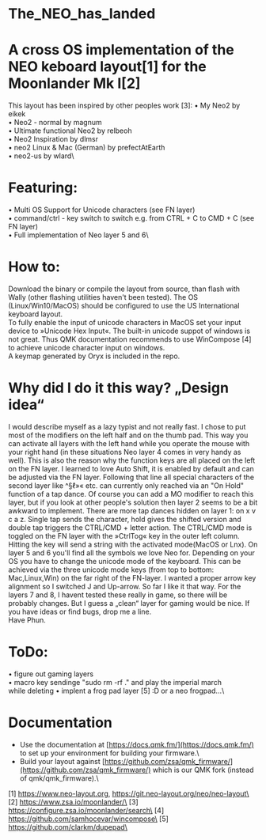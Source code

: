 # The_NEO_has_landed
# A cross OS implementation of the NEO keboard layout[1] for the Moonlander Mk I[2]

This layout has been inspired by other peoples work [3]:
• My Neo2 by eikek \
• Neo2 - normal by magnum\
• Ultimate functional Neo2 by relbeoh\
• Neo2 Inspiration by dlmsr\
• neo2 Linux & Mac (German) by prefectAtEarth\
• neo2-us by wlard\

# Featuring:
• Multi OS Support for Unicode characters (see FN layer)\
• command/ctrl - key switch to switch e.g. from CTRL + C to CMD + C (see FN layer)\
• Full implementation of  Neo layer 5 and 6\

# How to:
Download the binary or compile the layout from source, than flash with Wally (other flashing utilities haven't been tested).
The OS (Linux/Win10/MacOS) should be configured to use the US International keyboard layout.\
To fully enable the input of unicode characters in MacOS set your input device to »Unicode Hex Input«. The built-in unicode suppot of windows is not great. Thus QMK documentation recommends to use WinCompose [4] to achieve unicode character input on windows.\
A keymap generated by Oryx is included in the repo.

# Why did I do it this way? „Design idea“
I would describe myself as a lazy typist and not really fast.
I chose to put most of the modifiers on the left half and on the thumb pad. This way you can activate all layers with the left hand while you operate the mouse with your right hand (in these situations Neo layer 4 comes in very handy as well). This is also the reason why the function keys are all placed on the left on the FN layer.
I learned to love Auto Shift, it is enabled by default and can be adjusted via the FN layer.
Following that line all special characters of the second layer like ^§ℓ»« etc. can currently only reached via an "On Hold" function of a tap	dance.
Of course you can add a MO modifier to reach this layer, but if you look at other people's solution then layer 2 seems to be a bit awkward to implement.
There are more tap dances hidden on layer 1: on x v c a z. Single tap sends the character, hold gives the shifted version and double tap triggers the CTRL/CMD + letter action.
The CTRL/CMD mode is toggled on the FN layer with the »CtrlTog« key in the outer left column. Hitting the key will send a string with the activated mode(MacOS or Lnx).
On layer 5 and 6 you'll find all the symbols we love Neo for. Depending on your OS you have to change the unicode mode of the keyboard. This can be achieved via the three unicode mode keys (from top to bottom: Mac,Linux,Win) on the far right of the FN-layer.
I wanted a proper arrow key alignment so I switched J and Up-arrow. So far I like it that way.
For the layers 7 and 8, I havent tested these really in game, so there will be probably changes. But I guess a „clean“ layer for gaming would be nice.
If you have ideas or find bugs, drop me a line.\
Have Phun.

# ToDo:
• figure out gaming layers\
• macro key sendinge "sudo rm -rf ." and play the imperial march\
while deleting
• implent a frog pad layer [5] :D or a neo frogpad...\


# Documentation
- Use the documentation at [https://docs.qmk.fm/](https://docs.qmk.fm/) to set up your environment for building your firmware.\
- Build your layout against [https://github.com/zsa/qmk_firmware/](https://github.com/zsa/qmk_firmware/) which is our QMK fork (instead of qmk/qmk_firmware).\

[1] https://www.neo-layout.org, https://git.neo-layout.org/neo/neo-layout\
[2] https://www.zsa.io/moonlander/\
[3] https://configure.zsa.io/moonlander/search\
[4] https://github.com/samhocevar/wincompose\
[5] https://github.com/clarkm/dupepad\

